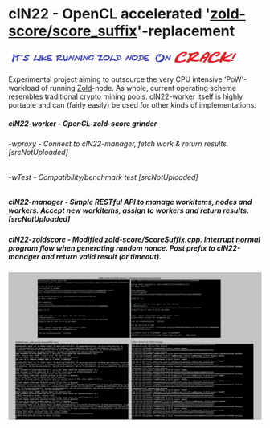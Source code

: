 # clN22 - OpenCL accelerated '[zold-score/score_suffix](https://github.com/zold-io/zold-score)'-replacement
![slog](misc/smlogo.png)

Experimental project aiming to outsource the very CPU intensive 'PoW'-workload of running [Zold](https://zold.io/)-node.
As whole, current operating scheme resembles traditional crypto mining pools. clN22-worker itself is highly portable and can (fairly easily) be used for other kinds of implementations.

##### clN22-worker      - OpenCL-zold-score grinder
###### 		-wproxy 	 - Connect to clN22-manager, fetch work & return results. [srcNotUploaded]
######		-wTest		 - Compatibility/benchmark test [srcNotUploaded]
##### clN22-manager     - Simple RESTful API to manage workitems, nodes and workers. Accept new workitems, assign to workers and return results. [srcNotUploaded]
##### clN22-zoldscore   - Modified zold-score/ScoreSuffix.cpp. Interrupt normal program flow when generating random nonce. Post prefix to clN22-manager and return valid result (or timeout).

![screenshot](misc/scrshot.png)
